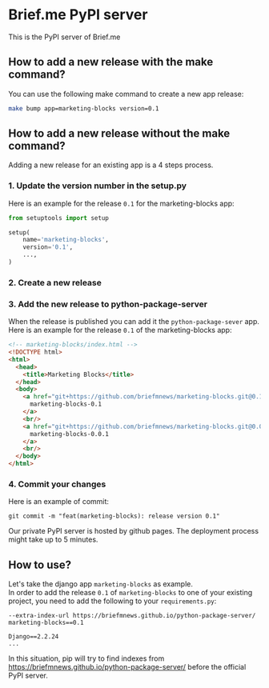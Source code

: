 Brief.me PyPI server
====================

This is the PyPI server of Brief.me

## How to add a new release with the make command?
You can use the following make command to create a new app release:
```bash
make bump app=marketing-blocks version=0.1
```

## How to add a new release without the make command?
Adding a new release for an existing app is a 4 steps process.

### 1. Update the version number in the setup.py
Here is an example for the release `0.1` for the marketing-blocks app:
```python
from setuptools import setup

setup(
    name='marketing-blocks',
    version='0.1',
    ...,
)
```

### 2. Create a new release

### 3. Add the new release to python-package-server
When the release is published you can add it the `python-package-sever` app.
Here is an example for the release `0.1` of the marketing-blocks app:
```html
<!-- marketing-blocks/index.html --> 
<!DOCTYPE html>
<html>
  <head>
    <title>Marketing Blocks</title>
  </head>
  <body>
    <a href="git+https://github.com/briefmnews/marketing-blocks.git@0.1#egg=marketing_blocks-0.1">
      marketing-blocks-0.1
    </a>
    <br/>
    <a href="git+https://github.com/briefmnews/marketing-blocks.git@0.0.1#egg=marketing_blocks-0.0.1">
      marketing-blocks-0.0.1
    </a>
    <br/>
  </body>
</html>
```

### 4. Commit your changes
Here is an example of commit:
```shell
git commit -m "feat(marketing-blocks): release version 0.1"
```
Our private PyPI server is hosted by github pages.
The deployment process might take up to 5 minutes.

## How to use?
Let's take the django app `marketing-blocks` as example.   
In order to add the release `0.1` of `marketing-blocks` to one of your existing project, 
you need to add the following to your `requirements.py`:
```shell
--extra-index-url https://briefmnews.github.io/python-package-server/
marketing-blocks==0.1

Django==2.2.24
...
```

In this situation, pip will try to find indexes from https://briefmnews.github.io/python-package-server/ before the official PyPI server.
